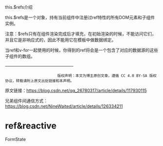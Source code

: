 this.$refs介绍

this.$refs是一个对象，持有当前组件中注册过ref特性的所有DOM元素和子组件实例。

注意：$refs只有在组件渲染完成后才填充，在初始渲染的时候，不能访问它们，并且它是非响应式的，因此不能用它在模板中做数据绑定。

当ref和v-for一起使用的时候，你得到的ref将会是一个包含了对应的数据源的这些子组件的数组。


————————————————

                            版权声明：本文为博主原创文章，遵循 CC 4.0 BY-SA 版权协议，转载请附上原文出处链接和本声明。

原文链接：https://blog.csdn.net/qq_26780317/article/details/117930115



兄弟组件间通信方式：
https://blog.csdn.net/NineWaited/article/details/126334211


# ref&reactive

FormState
